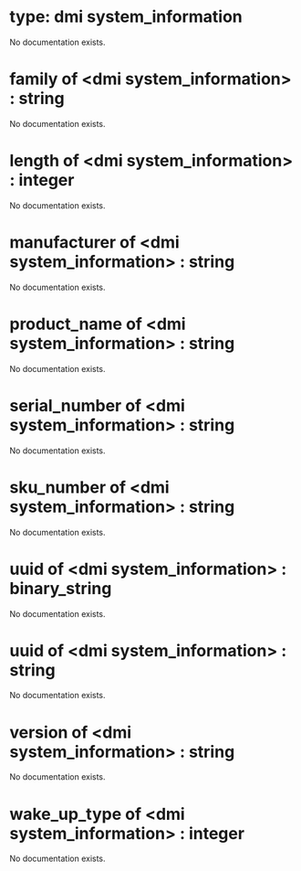 # type: dmi system_information

No documentation exists.

# family of &lt;dmi system_information&gt; : string

No documentation exists.

# length of &lt;dmi system_information&gt; : integer

No documentation exists.

# manufacturer of &lt;dmi system_information&gt; : string

No documentation exists.

# product_name of &lt;dmi system_information&gt; : string

No documentation exists.

# serial_number of &lt;dmi system_information&gt; : string

No documentation exists.

# sku_number of &lt;dmi system_information&gt; : string

No documentation exists.

# uuid of &lt;dmi system_information&gt; : binary_string

No documentation exists.

# uuid of &lt;dmi system_information&gt; : string

No documentation exists.

# version of &lt;dmi system_information&gt; : string

No documentation exists.

# wake_up_type of &lt;dmi system_information&gt; : integer

No documentation exists.
